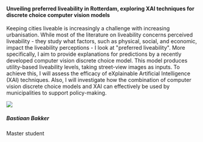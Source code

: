 <div class="row">
  <div class="col-sm-8">
    <h4 id="bastiaan-bakker">Unveiling preferred liveability in Rotterdam, exploring XAI techniques for discrete choice computer vision models</h4>
    <p>
      Keeping cities liveable is increasingly a challenge with increasing urbanisation. While most of the literature on liveability concerns perceived liveability - they study what factors, such as physical, social, and economic, impact the liveability perceptions - I look at "preferred liveability". More specifically, I aim to provide explanations for predictions by a recently developed computer vision discrete choice model. This model produces utility-based liveability levels, taking street-view images as inputs. To achieve this, I will assess the efficacy of eXplainable Artificial Intelligence (XAI) techniques. Also, I will investigate how the combination of computer vision discrete choice models and XAI can effectively be used by municipalities to support policy-making.
    </p>
  </div>

  <div class="col-sm-4">
    <div class="card contact-card">
      <div class="row g-0">
        <div class="col-sm-3">
          <!-- <a href="https://www.tudelft.nl/en/"> -->
            <img src="{{ 'master-projects/avatars/bastiaan.jpg' | relative_url }}" class="contact-avatar">
          <!-- </a> -->
        </div>
        <div class="col-sm-9 gx-sm-3">
          <div class="card-body">
            <h5 class="card-title">Bastiaan Bakker</h5>
            <p class="card-text">
              Master student<br>
              <!-- <a href="mailto:mail@tudelft.nl">some.address@student.tudelft.nl</a> -->
            </p>
          </div>
        </div>
      </div>
    </div>
  </div>

</div>
